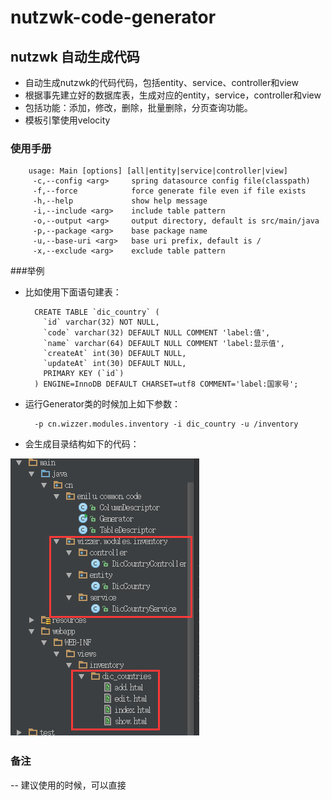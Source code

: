# nutzwk-code-generator

## nutzwk 自动生成代码
- 自动生成nutzwk的代码代码，包括entity、service、controller和view
- 根据事先建立好的数据库表，生成对应的entity，service，controller和view
- 包括功能：添加，修改，删除，批量删除，分页查询功能。
- 模板引擎使用velocity

### 使用手册

        usage: Main [options] [all|entity|service|controller|view]
         -c,--config <arg>     spring datasource config file(classpath)
         -f,--force            force generate file even if file exists
         -h,--help             show help message
         -i,--include <arg>    include table pattern
         -o,--output <arg>     output directory, default is src/main/java
         -p,--package <arg>    base package name
         -u,--base-uri <arg>   base uri prefix, default is /
         -x,--exclude <arg>    exclude table pattern

###举例

- 比如使用下面语句建表：

        CREATE TABLE `dic_country` (
          `id` varchar(32) NOT NULL,
          `code` varchar(32) DEFAULT NULL COMMENT 'label:值',
          `name` varchar(64) DEFAULT NULL COMMENT 'label:显示值',
          `createAt` int(30) DEFAULT NULL,
          `updateAt` int(30) DEFAULT NULL,
          PRIMARY KEY (`id`)
        ) ENGINE=InnoDB DEFAULT CHARSET=utf8 COMMENT='label:国家号';


- 运行Generator类的时候加上如下参数：         
    
        -p cn.wizzer.modules.inventory -i dic_country -u /inventory
  
- 会生成目录结构如下的代码：
 
 ![生成代码结构图](code-structure.png)
 
 
 ### 备注
 -- 建议使用的时候，可以直接